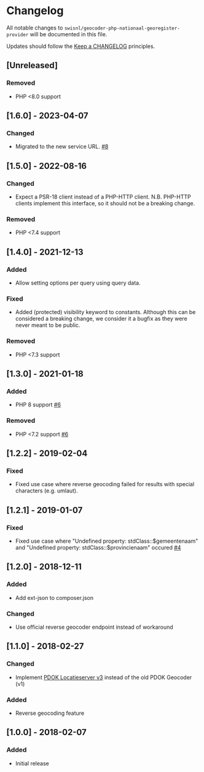 # Changelog

All notable changes to `swisnl/geocoder-php-nationaal-georegister-provider` will be documented in this file.

Updates should follow the [Keep a CHANGELOG](http://keepachangelog.com/) principles.

## [Unreleased]

### Removed

- PHP <8.0 support

## [1.6.0] - 2023-04-07

### Changed

- Migrated to the new service URL. [#8](https://github.com/swisnl/geocoder-php-nationaal-georegister-provider/pull/8)

## [1.5.0] - 2022-08-16

### Changed

- Expect a PSR-18 client instead of a PHP-HTTP client. N.B. PHP-HTTP clients implement this interface, so it should not be a breaking change.

### Removed

- PHP <7.4 support

## [1.4.0] - 2021-12-13

### Added

- Allow setting options per query using query data.

### Fixed

- Added (protected) visibility keyword to constants. Although this can be considered a breaking change, we consider it a bugfix as they were never meant to be public.

### Removed

- PHP <7.3 support

## [1.3.0] - 2021-01-18

### Added

- PHP 8 support [#6](https://github.com/swisnl/geocoder-php-nationaal-georegister-provider/pull/6)

### Removed

- PHP <7.2 support [#6](https://github.com/swisnl/geocoder-php-nationaal-georegister-provider/pull/6)

## [1.2.2] - 2019-02-04

### Fixed

- Fixed use case where reverse geocoding failed for results with special characters (e.g. umlaut).

## [1.2.1] - 2019-01-07

### Fixed

- Fixed use case where "Undefined property: stdClass::$gemeentenaam" and "Undefined property: stdClass::$provincienaam" occured [#4](https://github.com/swisnl/geocoder-php-nationaal-georegister-provider/pull/4)

## [1.2.0] - 2018-12-11

### Added

- Add ext-json to composer.json

### Changed

- Use official reverse geocoder endpoint instead of workaround

## [1.1.0] - 2018-02-27

### Changed

- Implement [PDOK Locatieserver v3](https://github.com/PDOK/locatieserver/wiki/API-Locatieserver) instead of the old PDOK Geocoder (v1)

### Added

- Reverse geocoding feature

## [1.0.0] - 2018-02-07

### Added 

- Initial release
